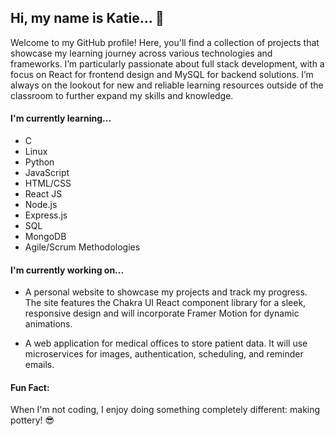 ## Hi, my name is Katie... 👋

<!--
**SandKat214/SandKat214** is a ✨ _special_ ✨ repository because its `README.md` (this file) appears on your GitHub profile.

Here are some ideas to get you started:

- 🔭 I’m currently working on ...
- 🌱 I’m currently learning ...
- 👯 I’m looking to collaborate on ...
- 🤔 I’m looking for help with ...
- 💬 Ask me about ...
- 📫 How to reach me: ...
- 😄 Pronouns: ...
- ⚡ Fun fact: ...
-->

Welcome to my GitHub profile! Here, you'll find a collection of projects that showcase my learning journey across various technologies and frameworks. I’m particularly passionate about full stack development, with a focus on React for frontend design and MySQL for backend solutions. I’m always on the lookout for new and reliable learning resources outside of the classroom to further expand my skills and knowledge.

#### I'm currently learning...

* C
* Linux
* Python
* JavaScript
* HTML/CSS
* React JS
* Node.js
* Express.js
* SQL
* MongoDB
* Agile/Scrum Methodologies

#### I'm currently working on...

* A personal website to showcase my projects and track my progress. The site features the Chakra UI React component library for a sleek, responsive design and will incorporate Framer Motion for dynamic animations.

* A web application for medical offices to store patient data. It will use microservices for images, authentication, scheduling, and reminder emails.

#### Fun Fact:

When I'm not coding, I enjoy doing something completely different: making pottery! 😎
